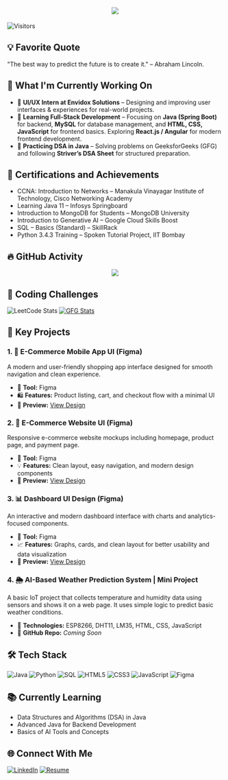 <h1 align="center">
  <img src="https://readme-typing-svg.demolab.com?font=Fira+Code&weight=600&size=24&pause=1000&color=F720EA&center=true&vCenter=true&random=false&width=435&lines=Hey+there%2C+I'm+Kajol" />
</h1>


![Visitors](https://komarev.com/ghpvc/?username=Kajol1506&color=blueviolet)

## 💡 Favorite Quote
"The best way to predict the future is to create it." – Abraham Lincoln.

## 🔨 What I'm Currently Working On
- 📘 **UI/UX Intern at Envidox Solutions** – Designing and improving user interfaces & experiences for real-world projects.  
- 🚀 **Learning Full-Stack Development** – Focusing on **Java (Spring Boot)** for backend, **MySQL** for database management, and **HTML, CSS, JavaScript** for frontend basics. Exploring **React.js / Angular** for modern frontend development.  
- 🎯 **Practicing DSA in Java** – Solving problems on GeeksforGeeks (GFG) and following **Striver’s DSA Sheet** for structured preparation.  





## 🏅 Certifications and Achievements
- CCNA: Introduction to Networks – Manakula Vinayagar Institute of Technology, Cisco Networking Academy <br>
- Learning Java 11 – Infosys Springboard <br>
- Introduction to MongoDB for Students – MongoDB University <br>
- Introduction to Generative AI – Google Cloud Skills Boost <br>
- SQL – Basics (Standard) – SkillRack <br>
- Python 3.4.3 Training – Spoken Tutorial Project, IIT Bombay

## 🔥 GitHub Activity

<p align="center">
  <img src="https://github-readme-activity-graph.vercel.app/graph?username=Kajol1506&theme=react-dark&hide_border=false&area=true" />
</p>



## 🏅 Coding Challenges
![LeetCode Stats](https://leetcode-stats.vercel.app/api?username=KajolDevanandhan)
[![GFG Stats](https://geeks-for-geeks-stats-api.vercel.app/?userName=kajoldevanmcd9)](https://www.geeksforgeeks.org/user/kajoldevanmcd9/)




## 🌟 Key Projects
### 1. **📱 E-Commerce Mobile App UI (Figma)**
A modern and user-friendly shopping app interface designed for smooth navigation and clean experience.  
- 🎨 **Tool:** Figma  
- 🛍️ **Features:** Product listing, cart, and checkout flow with a minimal UI  
- 🔗 **Preview:** [View Design](https://www.figma.com/proto/ooixEOSxZOaTpYhVhthBso/Untitled?node-id=11-52&p=f&t=LtwB9dhJkH1tKQQL-1&scaling=contain&content-scaling=fixed&page-id=0%3A1&starting-point-node-id=11%3A52)

### 2. **🛒 E-Commerce Website UI (Figma)**
Responsive e-commerce website mockups including homepage, product page, and payment page.  
- 🎨 **Tool:** Figma  
- 💡 **Features:** Clean layout, easy navigation, and modern design components  
- 🔗 **Preview:** [View Design](https://www.figma.com/proto/yaP9AP1BqOLjdmHfIVyLc4/ecommerce?node-id=77-126&p=f&t=jp6AZ93KV6PY1L2W-1&scaling=scale-down&content-scaling=fixed&page-id=0%3A1&starting-point-node-id=77%3A126)

### 3. **📊 Dashboard UI Design (Figma)**
An interactive and modern dashboard interface with charts and analytics-focused components.  
- 🎨 **Tool:** Figma  
- 📈 **Features:** Graphs, cards, and clean layout for better usability and data visualization  
- 🔗 **Preview:** [View Design](https://www.figma.com/proto/GOkSx98LoEWv3iL5rFd8Tj/dashboard1?node-id=3-2&t=ntJ2r4RFLL8MRsdP-1&scaling=min-zoom&content-scaling=fixed&page-id=0%3A1&starting-point-node-id=3%3A2)

### 4. **🌦️ AI-Based Weather Prediction System | Mini Project**
A basic IoT project that collects temperature and humidity data using sensors and shows it on a web page. It uses simple logic to predict basic weather conditions.  
- 🔧 **Technologies:** ESP8266, DHT11, LM35, HTML, CSS, JavaScript  
- 📂 **GitHub Repo:** *Coming Soon*


## 🛠 Tech Stack
![Java](https://img.shields.io/badge/Java-ED8B00?style=for-the-badge&logo=java&logoColor=white)
![Python](https://img.shields.io/badge/Python-3776AB?style=for-the-badge&logo=python&logoColor=white)
![SQL](https://img.shields.io/badge/SQL-4479A1?style=for-the-badge&logo=mysql&logoColor=white)
![HTML5](https://img.shields.io/badge/HTML5-E34F26?style=for-the-badge&logo=html5&logoColor=white)
![CSS3](https://img.shields.io/badge/CSS3-1572B6?style=for-the-badge&logo=css3&logoColor=white)
![JavaScript](https://img.shields.io/badge/JavaScript-F7DF1E?style=for-the-badge&logo=javascript&logoColor=black)
![Figma](https://img.shields.io/badge/Figma-F24E1E?style=for-the-badge&logo=figma&logoColor=white)


## 📚 Currently Learning
- Data Structures and Algorithms (DSA) in Java
- Advanced Java for Backend Development
- Basics of AI Tools and Concepts


  

## 🌐 Connect With Me  

[![LinkedIn](https://img.shields.io/badge/LinkedIn-blue?logo=linkedin&logoColor=white)](https://www.linkedin.com/in/kajoldevanandhan/) 
[![Resume](https://img.shields.io/badge/Resume-pdf-red?logo=adobeacrobatreader)](https://drive.google.com/file/d/1bGZFRdq2XKgJ61zNm8Ft7ldyETyHP223/view?usp=sharing)
 

<!--
**Kajol1506/Kajol1506** is a ✨ _special_ ✨ repository because its `README.md` (this file) appears on your GitHub profile.

Here are some ideas to get you started:

- 🔭 I’m currently working on ...
- 🌱 I’m currently learning ...
- 👯 I’m looking to collaborate on ...
- 🤔 I’m looking for help with ...
- 💬 Ask me about ...
- 📫 How to reach me: ...
- 😄 Pronouns: ...
- ⚡ Fun fact: ...
-->
